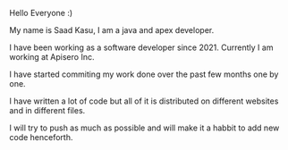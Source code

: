 Hello Everyone :)

My name is Saad Kasu, I am a java and apex developer.

I have been working as a software developer since 2021. Currently I am working at Apisero Inc.

I have started commiting my work done over the past few months one by one.

I have written a lot of code but all of it is distributed on different websites and in different files.

I will try to push as much as possible and will make it a habbit to add new code henceforth.

